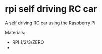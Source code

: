 # rpi self driving RC car
A self driving RC car using the Raspberry Pi


Materials:
- RPI 1/2/3/ZERO
- 
